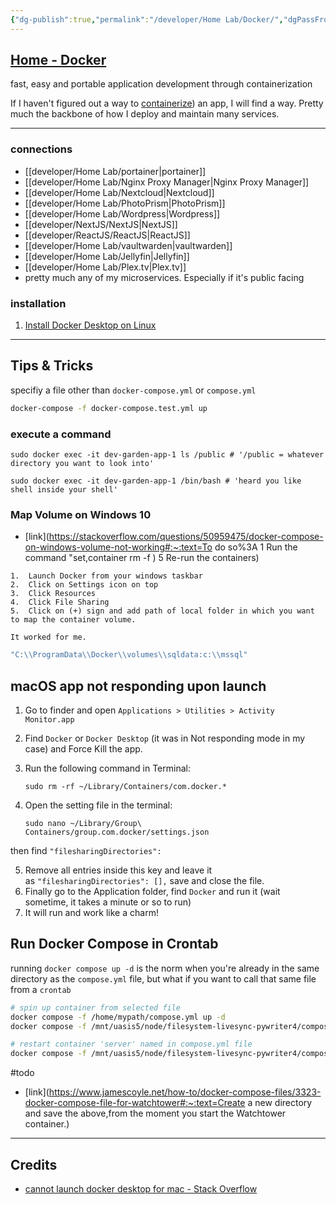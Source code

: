 ```yaml
---
{"dg-publish":true,"permalink":"/developer/Home Lab/Docker/","dgPassFrontmatter":true}
---
```


## [Home - Docker](https://www.docker.com/)
fast, easy and portable application development through containerization 

If I haven't figured out a way to [containerize](https://www.docker.com/resources/what-container/)) an app, I will find a way. Pretty much the backbone of how I deploy and maintain many services.    

---

### connections
- [[developer/Home Lab/portainer\|portainer]]
- [[developer/Home Lab/Nginx Proxy Manager\|Nginx Proxy Manager]]
- [[developer/Home Lab/Nextcloud\|Nextcloud]]
- [[developer/Home Lab/PhotoPrism\|PhotoPrism]]
- [[developer/Home Lab/Wordpress\|Wordpress]]
- [[developer/NextJS/NextJS\|NextJS]]
- [[developer/ReactJS/ReactJS\|ReactJS]]
- [[developer/Home Lab/vaultwarden\|vaultwarden]]
- [[developer/Home Lab/Jellyfin\|Jellyfin]]
- [[developer/Home Lab/Plex.tv\|Plex.tv]]
- pretty much any of my microservices. Especially if it's public facing 

### installation
1. [Install Docker Desktop on Linux](https://docs.docker.com/desktop/install/linux-install/)

---
## Tips & Tricks
specifiy a file other than `docker-compose.yml` or `compose.yml`
```bash
docker-compose -f docker-compose.test.yml up
```

### execute a command
```shell
sudo docker exec -it dev-garden-app-1 ls /public # '/public = whatever directory you want to look into'

sudo docker exec -it dev-garden-app-1 /bin/bash # 'heard you like shell inside your shell'
```

### Map Volume on Windows 10
- [link](https://stackoverflow.com/questions/50959475/docker-compose-on-windows-volume-not-working#:~:text=To do so%3A 1 Run the command "set,container rm -f ) 5 Re-run the containers)
```shell
1.  Launch Docker from your windows taskbar
2.  Click on Settings icon on top
3.  Click Resources
4.  Click File Sharing
5.  Click on (+) sign and add path of local folder in which you want to map the container volume.

It worked for me.
```

````yaml
"C:\\ProgramData\\Docker\\volumes\\sqldata:c:\\mssql"
````

## macOS app not responding upon launch
1.  Go to finder and open `Applications > Utilities > Activity Monitor.app`
    
2.  Find `Docker` or `Docker Desktop` (it was in Not responding mode in my case) and Force Kill the app.
    
3.  Run the following command in Terminal:
    
    `sudo rm -rf ~/Library/Containers/com.docker.*`
    
4.  Open the setting file in the terminal:
    
    `sudo nano ~/Library/Group\ Containers/group.com.docker/settings.json`
    

then find `"filesharingDirectories":`

5.  Remove all entries inside this key and leave it as `"filesharingDirectories": [],` save and close the file.
6.  Finally go to the Application folder, find `Docker` and run it (wait sometime, it takes a minute or so to run)
7.  It will run and work like a charm!

## Run Docker Compose in Crontab
running `docker compose up -d` is the norm when you're already in the same directory as the `compose.yml` file, but what if you want to call that same file from a `crontab`

```bash
# spin up container from selected file
docker compose -f /home/mypath/compose.yml up -d 
docker compose -f /mnt/uasis5/node/filesystem-livesync-pywriter4/compose.yml up -d

# restart container 'server' named in compose.yml file
docker compose -f /mnt/uasis5/node/filesystem-livesync-pywriter4/compose.yml restart server
```

#todo 
- [link](https://www.jamescoyle.net/how-to/docker-compose-files/3323-docker-compose-file-for-watchtower#:~:text=Create a new directory and save the above,from the moment you start the Watchtower container.)

---
## Credits
- [cannot launch docker desktop for mac - Stack Overflow](https://stackoverflow.com/questions/69552636/cannot-launch-docker-desktop-for-mac)